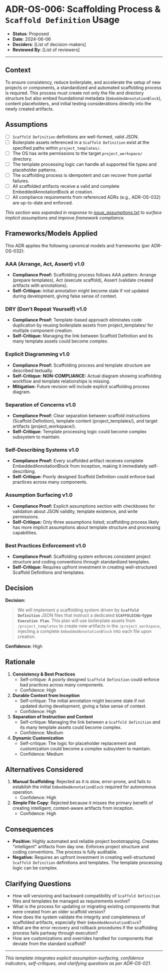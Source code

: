 # ADR-OS-006: Scaffolding Process & `Scaffold Definition` Usage

* **Status**: Proposed
* **Date**: 2024-06-06
* **Deciders**: \[List of decision-makers]
* **Reviewed By**: \[List of reviewers]

---

## Context

To ensure consistency, reduce boilerplate, and accelerate the setup of new projects or components, a standardized and automated scaffolding process is required. This process must create not only the file and directory structure but also embed foundational metadata (`EmbeddedAnnotationBlock`), content placeholders, and initial testing considerations directly into the newly created artifacts.

## Assumptions

* [ ] `Scaffold Definition` definitions are well-formed, valid JSON.
* [ ] Boilerplate assets referenced in a `Scaffold Definition` exist at the specified paths within `project_templates/`.
* [ ] The OS has write permissions to the target `project_workspace/` directory.
* [ ] The template processing logic can handle all supported file types and placeholder patterns.
* [ ] The scaffolding process is idempotent and can recover from partial failures.
* [ ] All scaffolded artifacts receive a valid and complete EmbeddedAnnotationBlock at creation.
* [ ] All compliance requirements from referenced ADRs (e.g., ADR-OS-032) are up-to-date and enforced.

_This section was expanded in response to [issue_assumptions.txt](../../issues/issue_assumptions.txt) to surface implicit assumptions and improve framework compliance._

## Frameworks/Models Applied

This ADR applies the following canonical models and frameworks (per ADR-OS-032):

### AAA (Arrange, Act, Assert) v1.0
- **Compliance Proof:** Scaffolding process follows AAA pattern: Arrange (prepare templates), Act (execute scaffold), Assert (validate created artifacts with annotations).
- **Self-Critique:** Initial annotation might become stale if not updated during development, giving false sense of context.

### DRY (Don't Repeat Yourself) v1.0
- **Compliance Proof:** Template-based approach eliminates code duplication by reusing boilerplate assets from project_templates/ for multiple component creation.
- **Self-Critique:** Managing the link between Scaffold Definition and its many template assets could become complex.

### Explicit Diagramming v1.0
- **Compliance Proof:** Scaffolding process and template structure are described textually.
- **Self-Critique:** **NON-COMPLIANCE:** Actual diagram showing scaffolding workflow and template relationships is missing.
- **Mitigation:** Future revision will include explicit scaffolding process diagram.

### Separation of Concerns v1.0
- **Compliance Proof:** Clear separation between scaffold instructions (Scaffold Definition), template content (project_templates/), and target artifacts (project_workspace/).
- **Self-Critique:** Template processing logic could become complex subsystem to maintain.

### Self-Describing Systems v1.0
- **Compliance Proof:** Every scaffolded artifact receives complete EmbeddedAnnotationBlock from inception, making it immediately self-describing.
- **Self-Critique:** Poorly designed Scaffold Definition could enforce bad practices across many components.

### Assumption Surfacing v1.0
- **Compliance Proof:** Explicit assumptions section with checkboxes for validation about JSON validity, template existence, and write permissions.
- **Self-Critique:** Only three assumptions listed; scaffolding process likely has more implicit assumptions about template structure and processing capabilities.

### Best Practices Enforcement v1.0
- **Compliance Proof:** Scaffolding system enforces consistent project structure and coding conventions through standardized templates.
- **Self-Critique:** Requires upfront investment in creating well-structured Scaffold Definitions and templates.

## Decision

**Decision:**

> We will implement a scaffolding system driven by **`Scaffold Definition`** JSON files that instruct a dedicated **`SCAFFOLDING`-type `Execution Plan`**. This plan will use boilerplate assets from `/project_templates` to create new artifacts in the `/project_workspace`, injecting a complete `EmbeddedAnnotationBlock` into each file upon creation.

**Confidence:** High

## Rationale

1. **Consistency & Best Practices**
   * Self-critique: A poorly designed `Scaffold Definition` could enforce bad practices across many components.
   * Confidence: High
2. **Durable Context from Inception**
   * Self-critique: The initial annotation might become stale if not updated during development, giving a false sense of context.
   * Confidence: High
3. **Separation of Instruction and Content**
   * Self-critique: Managing the link between a `Scaffold Definition` and its many template assets could become complex.
   * Confidence: Medium
4. **Dynamic Customization**
   * Self-critique: The logic for placeholder replacement and customization could become a complex subsystem to maintain.
   * Confidence: Medium

## Alternatives Considered

1. **Manual Scaffolding**: Rejected as it is slow, error-prone, and fails to establish the initial `EmbeddedAnnotationBlock` required for autonomous operation.
   * Confidence: High
2. **Simple File Copy**: Rejected because it misses the primary benefit of creating intelligent, context-aware artifacts from inception.
   * Confidence: High

## Consequences

* **Positive:** Highly automated and reliable project bootstrapping. Creates "intelligent" artifacts from day one. Enforces project structure and coding conventions. The process is fully auditable.
* **Negative:** Requires an upfront investment in creating well-structured `Scaffold Definition` definitions and templates. The template processing logic can be complex.

## Clarifying Questions

* How will versioning and backward compatibility of `Scaffold Definition` files and templates be managed as requirements evolve?
* What is the process for updating or migrating existing components that were created from an older scaffold version?
* How does the system validate the integrity and completeness of scaffolded artifacts, especially their `EmbeddedAnnotationBlock`?
* What are the error recovery and rollback procedures if the scaffolding process fails partway through execution?
* How are customizations and overrides handled for components that deviate from the standard scaffold?

---

*This template integrates explicit assumption-surfacing, confidence indicators, self-critiques, and clarifying questions as per ADR-OS-021.*
